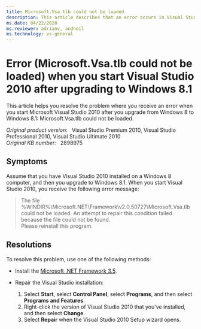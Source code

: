 ```yaml
---
title: Microsoft.Vsa.tlb could not be loaded
description: This article describes that an error occurs in Visual Studio 2010 after you upgrade from Windows 8 to Windows 8.1. This problem occurs when you start the Visual Studio.
ms.date: 04/22/2020
ms.reviewer: adrianv, andneil
ms.technology: vs-general
---
```

# Error (Microsoft.Vsa.tlb could not be loaded) when you start Visual Studio 2010 after upgrading to Windows 8.1

This article helps you resolve the problem where you receive an error when you start Microsoft Visual Studio 2010 after you upgrade from Windows 8 to Windows 8.1: Microsoft.Vsa.tlb could not be loaded.

_Original product version:_ &nbsp; Visual Studio Premium 2010, Visual Studio Professional 2010, Visual Studio Ultimate 2010  
_Original KB number:_ &nbsp; 2898975

## Symptoms

Assume that you have Visual Studio 2010 installed on a Windows 8 computer, and then you upgrade to Windows 8.1. When you start Visual Studio 2010, you receive the following error message:

> The file %WINDIR%\Microsoft.NET\Framework\v2.0.50727\Microsoft.Vsa.tlb could not be loaded. An attempt to repair this condition failed because the file could not be found.  
> Please reinstall this program.

## Resolutions

To resolve this problem, use one of the following methods:

- Install the [Microsoft .NET Framework 3.5](/dotnet/framework/install/dotnet-35-windows).
- Repair the Visual Studio installation:

  1. Select **Start**, select **Control Panel**, select **Programs**, and then select **Programs and Features**.
  2. Right-click the version of Visual Studio 2010 that you've installed, and then select **Change**.
  3. Select **Repair** when the Visual Studio 2010 Setup wizard opens.
